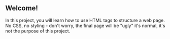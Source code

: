 ## Welcome!
In this project, you will learn how to use HTML tags to structure a web page. No CSS, no styling - don't worry, the final page will be "ugly"  it's normal, it's not the purpose of this project.
